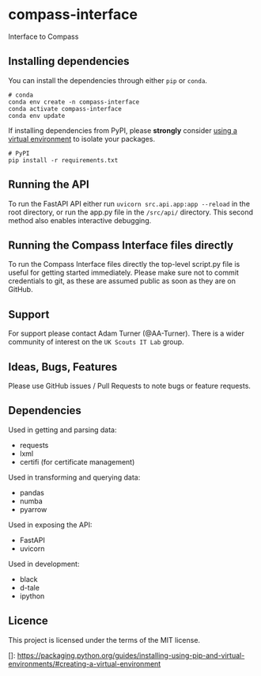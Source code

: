 # compass-interface
Interface to Compass

## Installing dependencies

You can install the dependencies through either `pip` or `conda`.

```
# conda
conda env create -n compass-interface
conda activate compass-interface
conda env update 
```

If installing dependencies from  PyPI, please **strongly** consider
[using a virtual environment](https://packaging.python.org/guides/installing-using-pip-and-virtual-environments/#creating-a-virtual-environment)
to isolate your packages. 

```
# PyPI
pip install -r requirements.txt 
```



## Running the API

To run the FastAPI API either run `uvicorn src.api.app:app --reload` in the
root directory, or run the app.py file in the `/src/api/` directory. This
second method also enables interactive debugging.

## Running the Compass Interface files directly

To run the Compass Interface files directly the top-level script.py file
is useful for getting started immediately. Please make sure not to commit
credentials to git, as these are assumed public as soon as they are on 
GitHub.

## Support

For support please contact Adam Turner (@AA-Turner). There is a wider
community of interest on the `UK Scouts IT Lab` group.

## Ideas, Bugs, Features

Please use GitHub issues / Pull Requests to note bugs or feature requests.

## Dependencies

Used in getting and parsing data:
- requests
- lxml
- certifi (for certificate management)

Used in transforming and querying data:
- pandas
- numba
- pyarrow

Used in exposing the API:
- FastAPI
- uvicorn

Used in development:
- black
- d-tale
- ipython

## Licence

This project is licensed under the terms of the MIT license.

[tt]: https://packaging.python.org/guides/installing-using-pip-and-virtual-environments/#creating-a-virtual-environment

[]: https://packaging.python.org/guides/installing-using-pip-and-virtual-environments/#creating-a-virtual-environment